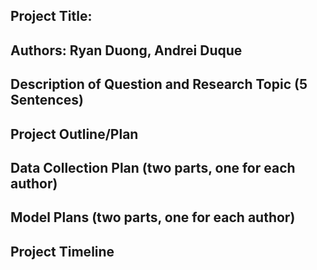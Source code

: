 ## Project Title:

## Authors: Ryan Duong, Andrei Duque

## Description of Question and Research Topic (5 Sentences)

## Project Outline/Plan

## Data Collection Plan (two parts, one for each author)

## Model Plans (two parts, one for each author)

## Project Timeline
